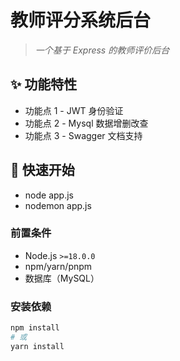 # 教师评分系统后台

> _一个基于 Express 的教师评价后台_

## ✨ 功能特性

- 功能点 1 - JWT 身份验证
- 功能点 2 - Mysql 数据增删改查
- 功能点 3 - Swagger 文档支持

## 🚀 快速开始

- node app.js
- nodemon app.js

### 前置条件

- Node.js `>=18.0.0`
- npm/yarn/pnpm
- 数据库（MySQL）

### 安装依赖

```bash
npm install
# 或
yarn install
```
